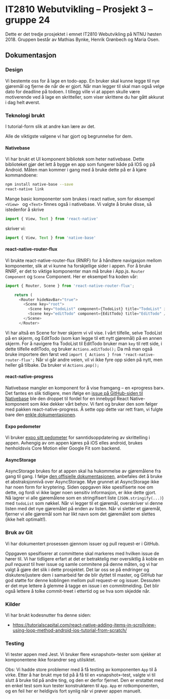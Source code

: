 # IT2810 Webutvikling – Prosjekt 3 – gruppe 24

Dette er det tredje prosjektet i emnet IT2810 Webutvikling på NTNU høsten 2018. Gruppen består av Mathias Bynke, Henrik Grønbech og Maria Osen.

<!-- ## Hvordan kjøre

Hvis du vil kjøre prosjektet lokalt, må du først klone dette repoet. Naviger deretter til rotmappen i prosjektet og kjør disse kommandoene

```bash
npm i # kort for `npm install`
npm start
```



Nettsiden kommer til å være tilgjengelig på http://it2810-24.idi.ntnu.no/prosjekt3.
Den er også tilgjengelig på https://it2810-2018-gr28-p2.firebaseapp.com/ (liten skrivefeil i navnet – vi er gruppe 24). -->

## Dokumentasjon

<!-- ### Funksjonalitet

Nettsiden skulle ifølge kravspesifikasjonen la brukeren veksle mellom 3 kategorier av 3 forskjellige medietyper, tekst, lyd og bilde.
Hen skulle også kunne vise 4 ulike konstellasjoner innen hver kategori.
Vi har løst dette ved å ha et valgpanel med radioknapper som lar brukeren velge en kombinasjon av kategorier.
Med faner (implementert med knapper øverst på siden) kan brukeren bytte mellom bildene, tekstene og musikken innen hver kategori.
Når brukeren først laster inn siden, blir hen vist en tilfeldig fane og en tilfeldig kombinasjon av kategorier.

Tittelen reflekterer valgene brukeren har gjort av kategorier og fane. -->

### Design
Vi bestemte oss for å lage en todo-app. En bruker skal kunne legge til nye gjøremål og fjerne de når de er gjort. Når man legger til skal man også velge dato for deadline på todoen. I tillegg ville vi at appen skulle være motiverende ved å lage en skritteller, som viser skrittene du har gått akkurat i dag helt øverst.

### Teknologi brukt

I tutorial-form slik at andre kan lære av det.

Alle de viktigste valgene vi har gjort og begrunnelse for dem.

#### Nativebase

Vi har brukt et UI komponent bibliotek som heter nativebase. Dette biblioteket gjør det lett å bygge en app som fungerer både på IOS og på Android. Måten man kommer i gang med å bruke dette på er å kjøre kommandoene:

```bash
npm install native-base --save
react-native link
```

Mange basic komponenter som brukes i react native, som for eksempel ```<View> ``` og ```<Text>``` finnes også i nativebase. Vi valgte å bruke disse, så istedenfor å skrive

```javascript
import { View, Text } from 'react-native'
```

skriver vi:

```javascript
import { View, Text } from 'native-base'
```

#### react-native-router-flux
Vi brukte react-native-router-flux (RNRF) for å håndtere navigasjon mellom komponenter, slik at vi kunne ha forskjellige sider i appen.  For å bruke RNRF, er det to viktige komponenter man må bruke i App.js. ```Router Component``` og ```Scene``` Component. Her er eksempel fra koden vår:

```javascript
import { Router, Scene } from 'react-native-router-flux';

    return (
      <Router hideNavBar="true">
        <Scene key="root">
          <Scene key="todoList" component={TodoList} title="TodoList" initial hideNavBar />
          <Scene key="editTodo" component={EditTodo} title="EditTodo" />
        </Scene>
      </Router>
```

Vi har altså en Scene for hver skjerm vi vil vise. I vårt tilfelle, selve TodoList på en skjerm, og EditTodo (som kan legge til ett nytt gjøremål) på en annen skjerm. For å navigere fra TodoList til EditTodo bruker man ```key``` til rett side, i dette tilfelle editTodo, og bruker ```Actions.editTodo();```
Da må man også bruke importere den først ved ```import { Actions } from 'react-native-router-flux';```
Når vi går andre veien, vil vi ikke fyre opp siden på nytt, men heller gå tilbake. Da bruker vi ```Actions.pop();```

#### react-native-progress
Nativebase mangler en komponent for å vise framgang – en «progress bar».
Det fantes en slik tidligere, men ifølge en [issue på GitHub-siden til Nativebase](https://github.com/GeekyAnts/NativeBase/issues/1128) ble den droppet til fordel for en innebygd React Native-komponent som ikke dekker vårt behov.
Vi fant og bruker den som følger med pakken react-native-progress.
Å sette opp dette var rett fram, vi fulgte bare den [enkle dokumentasjonen](https://www.npmjs.com/package/react-native-progress).

#### Expo pedometer
Vi bruker [expo sitt pedometer](https://docs.expo.io/versions/latest/sdk/pedometer) for sanntidsoppdatering av skrittelling i appen. Avhengig av om appen kjøres på iOS elles android, brukes henholdsvis Core Motion eller Google Fit som backend.

#### AsyncStorage
AsyncStorage brukes for at appen skal ha hukommelse av gjøremålene fra gang til gang. I følge [den offisielle dokumentasjonen](https://facebook.github.io/react-native/docs/asyncstorage), anbefales det å bruke et abstraksjonnivå over AsyncStorage. Mye grunnet at AsyncStorage ikke har noen form for kryptering. Siden oppgaven ikke spesifiserte noe om dette, og fordi vi ikke lager noen sensitiv informasjon, er ikke dette gjort. Nå lagrer vi alle gjøremålene som en stringifisert liste (`JSON.stringify(...)`) med `todoList` som nøkkel. Når vi legger til et gjøremål, overskriver vi denne listen med det nye gjøremålet på enden av listen. Når vi sletter et gjøremål, fjerner vi alle gjøremål som har likt navn som det gjøremålet som slettes (ikke helt optimalt!).


<!-- Vi har basert løsningen på React og JSX.
Rotkomponenten heter `App`. Den deler siden grovt inn i deler, hvorav tre er egne komponenter: `OptionPanel`, `ArtDisplay` og `Tabs`.
Disse tar seg av henholdsvis valg av kategorier; visning av bilde, tekst og lydavspiller; og knappene som bytter mellom faner.
Hva som skal vises, er til enhver tid bestemt av oppføringer i tilstanden til `App`-komponenten.
Når brukeren trykker på en fane eller en kategori, er det funksjoner i `App` som oppdaterer disse oppføringene med `setState`.
Disse funksjonene og oppføringene blir sendt ned til barnekomponentene som egenskaper («properties»). -->

<!-- ### Ajax

Vi bruker AJAX kun med den javascript-funksjonen `fetch` – vi bruker ingen tredjepartsbiblioteker til dette.
`fetch` er en noe nyere metode, men nå støttet av de [største nettleserene](https://developer.mozilla.org/en-US/docs/Web/API/Fetch_API#Browser_compatibility).
Innlasting av bilder, tekst (og ikke musikk) med Ajax.
Filene ligger lokalt.

Filene blir automatisk cachet av flese nettleserene.
Når man sender en en `GET`-request, og man allerede har lastet ned den daten man spør fra om før, får man 304 som svar.
Dette viser at dataene blir cachet fra i nettleseren.
Man kan se dette ved å se på fanen som tilsvarere _Network_ i Google Chrome i _inspiseringsverktøy_. -->
<!--

### Responsiv design

Vi har gjort flere grep for at siden skal se bra ut uavhengig av vindusstørrelse.
Hele siden er implementert med flexbox.
Innenfor `ArtDisplay` er flexbox satt opp med `wrap` slik at lydavspilleren og teksten blir plassert under bildet når det blir for trangt om plassen.
I `App` er topp-flexbox-konteineren satt opp i `row` for brede vinduer og `column` for smale vinduer.
Vi implementerte dette med media query i CSS for å kunne endre andre ting på siden samtidig som denne endringen.
Spesielt viktig er det at kategoriene med valg blir plassert ved siden av hverandre istedenfor over hverandre (en flexbox blir satt til `row`).
I tillegg har vi implementert enda en media query som slår inn dersom siden blir veldig smal (typisk mobilskjerm i høydeformat) og plasserer kategorivalgene under hverandre igjen.
Vi syntes at det så best ut slik på mobile og andre små skjermer.

Størrelsen på bildet blir også tilpasset bredden på vinduet.
For å unngå at bilder på høykant blir veldig store la vi inn en relativ høydebegrensning på bildene på 70 % av vinduets høyde. Dette har bare en effekt når vinduet er bredt, som på en PC-skjerm.

Slik vi har satt det opp, blir bildene og andre elementer vist i sin fulle bredde slik de skal på en smal mobilskjerm.
Vi har derfor ikke sett at å legge til en `viewport`-`meta`-tag gjør noen positiv forskjell, og vi har derfor valgt å ikke ha det med. -->

### Bruk av Git

Vi har dokumentert prosessen gjennom issuer og pull request-er i GitHub.

Oppgaven spesifiserer at committene skal markeres med hvilken issue de hører til.
Vi har tidligere erfart at det er betraktelig mer oversiktlig å koble en _pull request_ til hver issue og samle commitene på denne måten, og vi har valgt å gjøre det slik i dette prosjektet.
Det lar oss se på endringer og diskutere/justere dem i samarbeid før de blir dyttet til master, og GitHub har god støtte for denne koblingen mellom pull request-er og issuer.
Dessuten er det mye lettere å glemme å tagge en issue i en commitmelding.
Det blir også lettere å tolke commit-treet i ettertid og se hva som skjedde når.

### Kilder

Vi har brukt kodesnutter fra denne siden:

- https://tutorialscapital.com/react-native-adding-items-in-scrollview-using-loop-method-android-ios-tutorial-from-scratch/

### Testing

Vi tester appen med Jest.
Vi bruker flere «snapshot»-tester som sjekker at komponentene ikke forandrer seg utilsiktet.

Obs: Vi hadde store problemer med å få testing av komponenten `App` til å virke.
Etter å har brukt mye tid på å få til en «snapshot»-test, valgte vi til slutt å bruke tid på andre ting, og den er derfor fjernet.
Den er erstattet med en enkel test som kun tester konstruktøren til `App`.
`App` er rotkomponenten, og en feil her er heldigvis fort synlig når vi prøver appen manuelt.

<!--
Vi har fulgt denne sjekklisten når vi har testet nettsiden.

- Hele siden skal lastes inn. Dette gjelder startbildet, lydavspiller, knappene på fanen, radioknapper, riktig font
- Alle knappene skal ha korrekt oppførsel
- Lydavspilleren skal fungere
- Layouten på siden skal være slik som spesifisert i avsnittet om responsiv design

#### Oversikt over hvilke plattformer vi har testet på

TODO: Nøyere oversikt over akkurat hva som har blitt testet, kanskje på hver plattform.

- Google chrome/Chromium
  - [x] MacOS
  - [x] Windows 10
  - [x] Android
    - Her er det ikke noe boks rundt knappene til fanen. Funksjonaliteten fungerer ellers fint.
  - [x] Ubuntu
- Firefox
  - [x] MacOS
  - [x] Windows 10
  - [x] Android
  - [x] Ubuntu
- Safari
  - [x] MacOS
  - [x] iOs -->
